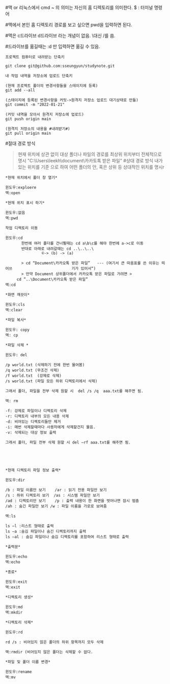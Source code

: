 #맥 or 리눅스에서 cmd ~ 의 의미는 자신의 홈 디렉토리를 의미한다.
$ : 터미널 명령어



#맥에서 본인 홈 디렉토리 경로를 보고 싶으면 pwd을 입력하면 된다.



#맥은 c드라이브 d드라이브 라는 개념이 없음.
\대신 /를 씀.



#드라이브를 옮길때는 :d 만 입력하면 옮길 수 있음.


```
프로젝트 컴퓨터로 내려받는 단축키

git clone git@github.com:sseungyun/studynote.git

내 작업 내역을 저장소에 업로드 단축키

(현재 프로젝트 폴더의 변경사항들을 스테이지에 등록)
git add --all

(스테이지에 등록된 변경사항을 커밋->원격지 저장소 업로드 대기상태로 만듦)
git commit -m "2022-01-21"

(커밋 내역을 모아서 원격지 저장소에 업로드)
git push origin main 

(원격지 저장소의 내용을 #내려받기#)
git pull origin main
```

#절대 경로 방식
> 현재 위치에 상관 없이 대상 폴더나 파일의 경로를 최상위 위치부터 전체적으로 명시
> "C:\Users\leekh\document\카카토톡 받은 파일" 
#상대 경로 방식
> 내가 있는 위치를 기준 으로 하여 어떤 폴더의 안, 혹은 상위 등 상대적인 위치를 명시r



```
*현재 위치에서 폴더 창 열기*

윈도우:exploere
맥:open
```


```
*현재 위치 표시 하기*

윈도우:없음
맥:pwd

작업 디렉토리 이동

윈도우:cd      
       한번에 여러 폴더를 건너뛸때는 cd a\b\c를 해야 한번에 a->c로 이동
       반대로 아래로 내려갈때는 cd ..\..\..\
				©-> (b) -> (a)	

       > cd “Document\카카오톡 받은 파일”   --- (여기서 큰 따옴표를 쓴 이유는 띄어쓰						   기가 있어서“)
       > 만약 Document 상위폴더에서 카카오톡 받은 파일로 가려면 > 
	 cd ”..\Document\카카오톡 받은 파일”
맥:cd									
```



```
*화면 깨끗이*

윈도우:cls
맥:clear
```


```
*파일 복사*

윈도우: copy
맥: cp
```


```
*파일 삭제 *

윈도우: del

/p world.txt (삭제하기 전에 한번 물어봄)
/q world.txt (무조건 삭제)
/f world.txt  (강제로 삭제)  
/s world.txt (파일 모든 하위 디렉토리에서 삭제) 

그래서 폴더, 파일을 전부 삭제 원할 시  del /s /q  aaa.txt를 해주면 됨.

맥: rm

-f: 강제로 파일이나 디렉토리 삭제
-r: 디렉토리 내부의 모든 내용 삭제
-d: 비어있는 디렉토리들만 제거
-i: 매번 삭제할때마다 사용자에게 삭제할건지 물음.
-v: 삭제되는 대상 정보 출력 

그래서 폴더, 파일 전부 삭제 원할 시 del –rf aaa.txt를 해주면 됨.





*현재 디렉토리 파일 정보 출력*

윈도우:dir  

/b : 파일 이름만 보기    /ar : 읽기 전용 파일만 보기
/s : 하위 디렉토리 보기  /as : 시스템 파일만 보기
/ad : 디렉토리만 보기    /p : 출력 내용이 한 화면을 벗어나면 잠시 멈춤
/ah : 숨긴 파일만 보기	/w : 파일 이름을 가로로 보여줌

맥:ls

ls –l :리스트 형태로 출력
ls –a :숨김 파일이나 숨긴 디렉토리까지 출력
ls –al : 숨김 파일이나 숨김 디렉토리를 포함하여 리스트 형태로 출력 
```


```
*출력문*

윈도우:echo 
맥:echo
```


```
*종료*

윈도우:exit 
맥:exit
```


```
*디렉토리 생성*

윈도우:md 
맥:mkdir
```



```
*디렉토리 삭제*

윈도우:rd
 
rd /s : 비어있지 않은 폴더의 하위 항목까지 모두 삭제

맥:rmdir (비어있지 않은 폴더는 삭제할 수 없다.
```



```
*파일 및 폴더 이름 변경*

윈도우:rename 
맥:mv
```